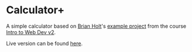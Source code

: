 # Calculator+
A simple calculator based on [Brian Holt](https://github.com/btholt)'s [example project](https://btholt.github.io/intro-to-web-dev-v2/js-project) from the course [Intro to Web Dev v2](https://btholt.github.io/intro-to-web-dev-v2/).

Live version can be found [here](https://caglarturali.github.io/calculator/).
